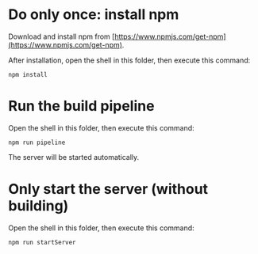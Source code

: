 # Do only once: install npm
Download and install npm from [https://www.npmjs.com/get-npm](https://www.npmjs.com/get-npm).  

After installation, open the shell in this folder, then execute this command:
```
npm install
```


# Run the build pipeline
Open the shell in this folder, then execute this command:
```
npm run pipeline
```
The server will be started automatically.


# Only start the server (without building)
Open the shell in this folder, then execute this command:
```
npm run startServer
```
